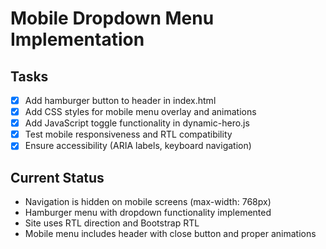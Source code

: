 # Mobile Dropdown Menu Implementation

## Tasks
- [x] Add hamburger button to header in index.html
- [x] Add CSS styles for mobile menu overlay and animations
- [x] Add JavaScript toggle functionality in dynamic-hero.js
- [x] Test mobile responsiveness and RTL compatibility
- [x] Ensure accessibility (ARIA labels, keyboard navigation)

## Current Status
- Navigation is hidden on mobile screens (max-width: 768px)
- Hamburger menu with dropdown functionality implemented
- Site uses RTL direction and Bootstrap RTL
- Mobile menu includes header with close button and proper animations
